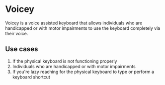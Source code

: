 # Voicey

Voicey is a voice assisted keyboard that allows individuals who are handicapped or with motor impairments
to use the keyboard completely via their voice.

## Use cases

1. If the physical keyboard is not functioning properly
2. Individuals who are handicapped or with motor impairments
3. If you're lazy reaching for the physical keyboard to type or perform a keyboard shortcut